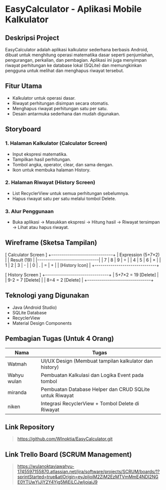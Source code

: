 
# EasyCalculator - Aplikasi Mobile Kalkulator

## Deskripsi Project
EasyCalculator adalah aplikasi kalkulator sederhana berbasis Android, dibuat untuk menghitung operasi matematika dasar seperti penjumlahan, pengurangan, perkalian, dan pembagian.
Aplikasi ini juga menyimpan riwayat perhitungan ke database lokal (SQLite) dan memungkinkan pengguna untuk melihat dan menghapus riwayat tersebut.

## Fitur Utama
- Kalkulator untuk operasi dasar.
- Riwayat perhitungan disimpan secara otomatis.
- Menghapus riwayat perhitungan satu per satu.
- Desain antarmuka sederhana dan mudah digunakan.

## Storyboard

### 1. Halaman Kalkulator (Calculator Screen)
- Input ekspresi matematika.
- Tampilkan hasil perhitungan.
- Tombol angka, operator, clear, dan sama dengan.
- Ikon untuk membuka halaman History.

### 2. Halaman Riwayat (History Screen)
- List RecyclerView untuk semua perhitungan sebelumnya.
- Hapus riwayat satu per satu melalui tombol Delete.

### 3. Alur Penggunaan
- Buka aplikasi → Masukkan ekspresi → Hitung hasil → Riwayat tersimpan → Lihat atau hapus riwayat.

## Wireframe (Sketsa Tampilan)

[ Calculator Screen ]
+-------------------------------+
|    Expression (5+7×2)          |
|    Result (19)                 |
|-------------------------------|
| 7 | 8 | 9 | ÷                 |
| 4 | 5 | 6 | ×                 |
| 1 | 2 | 3 | -                 |
| 0 | . | = | +                 |
|        [History Icon]         |
+-------------------------------+

[ History Screen ]
+--------------------------------+
| 5+7×2 = 19         [Delete]    |
| 9-2 = 7            [Delete]    |
| 8÷4 = 2            [Delete]    |
+--------------------------------+

## Teknologi yang Digunakan
- Java (Android Studio)
- SQLite Database
- RecyclerView
- Material Design Components

## Pembagian Tugas (Untuk 4 Orang)

| Nama | Tugas |
|------|-------|
| Watmah | UI/UX Design (Membuat tampilan kalkulator dan history) |
| Wahyu wulan | Pembuatan Kalkulasi dan Logika Event pada tombol |
| miranda | Pembuatan Database Helper dan CRUD SQLite untuk Riwayat |
| niken | Integrasi RecyclerView + Tombol Delete di Riwayat |

## Link Repository
> https://github.com/Wlnoktia/EasyCalculator.git

## Link Trello Board (SCRUM Management)
> https://wulanoktaviawahyu-1745597155870.atlassian.net/jira/software/projects/SCRUM/boards/1?sprintStarted=true&atlOrigin=eyJpIjoiM2ZiM2EzMTVmMmE4NDI2NGE0YTUwYjJjY2Y4Yjg5MjEiLCJwIjoiaiJ9
